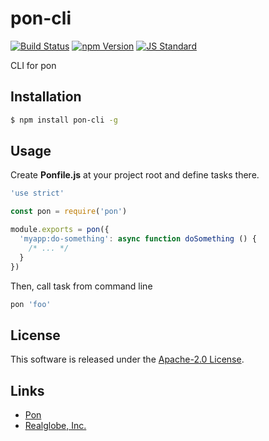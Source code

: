 pon-cli
==========

<!---
This file is generated by ape-tmpl. Do not update manually.
--->

<!-- Badge Start -->
<a name="badges"></a>

[![Build Status][bd_travis_com_shield_url]][bd_travis_com_url]
[![npm Version][bd_npm_shield_url]][bd_npm_url]
[![JS Standard][bd_standard_shield_url]][bd_standard_url]

[bd_repo_url]: https://github.com/realglobe-Inc/pon-cli
[bd_travis_url]: http://travis-ci.org/realglobe-Inc/pon-cli
[bd_travis_shield_url]: http://img.shields.io/travis/realglobe-Inc/pon-cli.svg?style=flat
[bd_travis_com_url]: http://travis-ci.com/realglobe-Inc/pon-cli
[bd_travis_com_shield_url]: https://api.travis-ci.com/realglobe-Inc/pon-cli.svg?token=aeFzCpBZebyaRijpCFmm
[bd_license_url]: https://github.com/realglobe-Inc/pon-cli/blob/master/LICENSE
[bd_codeclimate_url]: http://codeclimate.com/github/realglobe-Inc/pon-cli
[bd_codeclimate_shield_url]: http://img.shields.io/codeclimate/github/realglobe-Inc/pon-cli.svg?style=flat
[bd_codeclimate_coverage_shield_url]: http://img.shields.io/codeclimate/coverage/github/realglobe-Inc/pon-cli.svg?style=flat
[bd_gemnasium_url]: https://gemnasium.com/realglobe-Inc/pon-cli
[bd_gemnasium_shield_url]: https://gemnasium.com/realglobe-Inc/pon-cli.svg
[bd_npm_url]: http://www.npmjs.org/package/pon-cli
[bd_npm_shield_url]: http://img.shields.io/npm/v/pon-cli.svg?style=flat
[bd_standard_url]: http://standardjs.com/
[bd_standard_shield_url]: https://img.shields.io/badge/code%20style-standard-brightgreen.svg

<!-- Badge End -->


<!-- Description Start -->
<a name="description"></a>

CLI for pon

<!-- Description End -->


<!-- Overview Start -->
<a name="overview"></a>



<!-- Overview End -->


<!-- Sections Start -->
<a name="sections"></a>

<!-- Section from "doc/guides/01.Installation.md.hbs" Start -->

<a name="section-doc-guides-01-installation-md"></a>

Installation
-----

```bash
$ npm install pon-cli -g
```


<!-- Section from "doc/guides/01.Installation.md.hbs" End -->

<!-- Section from "doc/guides/02.Usage.md.hbs" Start -->

<a name="section-doc-guides-02-usage-md"></a>

Usage
---------

Create **Ponfile.js** at your project root and define tasks there.

```javascript
'use strict'

const pon = require('pon')

module.exports = pon({
  'myapp:do-something': async function doSomething () {
    /* ... */
  }
})

```

Then, call task from command line


```bash
pon 'foo'
```


<!-- Section from "doc/guides/02.Usage.md.hbs" End -->


<!-- Sections Start -->


<!-- LICENSE Start -->
<a name="license"></a>

License
-------
This software is released under the [Apache-2.0 License](https://github.com/realglobe-Inc/pon-cli/blob/master/LICENSE).

<!-- LICENSE End -->


<!-- Links Start -->
<a name="links"></a>

Links
------

+ [Pon][pon_url]
+ [Realglobe, Inc.][realglobe,_inc__url]

[pon_url]: https://github.com/realglobe-Inc/pon
[realglobe,_inc__url]: http://realglobe.jp

<!-- Links End -->
